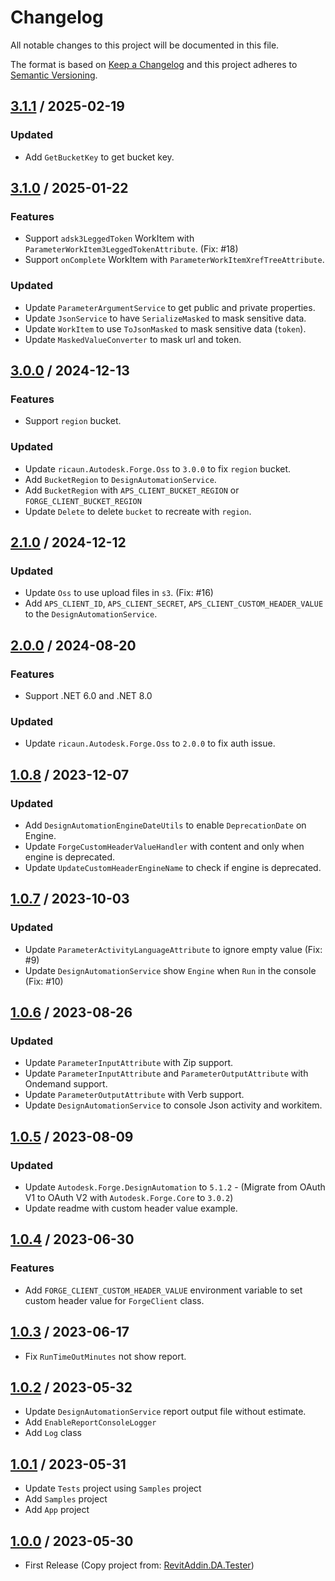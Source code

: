 # Changelog
All notable changes to this project will be documented in this file.

The format is based on [Keep a Changelog](http://keepachangelog.com/en/1.0.0/)
and this project adheres to [Semantic Versioning](http://semver.org/spec/v2.0.0.html).

## [3.1.1] / 2025-02-19
### Updated
- Add `GetBucketKey` to get bucket key.

## [3.1.0] / 2025-01-22
### Features
- Support `adsk3LeggedToken` WorkItem with `ParameterWorkItem3LeggedTokenAttribute`. (Fix: #18)
- Support `onComplete` WorkItem with `ParameterWorkItemXrefTreeAttribute`.
### Updated
- Update `ParameterArgumentService` to get public and private properties.
- Update `JsonService` to have `SerializeMasked` to mask sensitive data.
- Update `WorkItem` to use `ToJsonMasked` to mask sensitive data (`token`).
- Update `MaskedValueConverter` to mask url and token.

## [3.0.0] / 2024-12-13
### Features
- Support `region` bucket.
### Updated
- Update `ricaun.Autodesk.Forge.Oss` to `3.0.0` to fix `region` bucket.
- Add `BucketRegion` to `DesignAutomationService`.
- Add `BucketRegion` with `APS_CLIENT_BUCKET_REGION` or `FORGE_CLIENT_BUCKET_REGION`
- Update `Delete` to delete `bucket` to recreate with `region`.

## [2.1.0] / 2024-12-12
### Updated
- Update `Oss` to use upload files in `s3`. (Fix: #16)
- Add `APS_CLIENT_ID`, `APS_CLIENT_SECRET`, `APS_CLIENT_CUSTOM_HEADER_VALUE` to the `DesignAutomationService`.

## [2.0.0] / 2024-08-20
### Features
- Support .NET 6.0 and .NET 8.0
### Updated
- Update `ricaun.Autodesk.Forge.Oss` to `2.0.0` to fix auth issue.

## [1.0.8] / 2023-12-07
### Updated
- Add `DesignAutomationEngineDateUtils` to enable `DeprecationDate` on Engine.
- Update `ForgeCustomHeaderValueHandler` with content and only when engine is deprecated.
- Update `UpdateCustomHeaderEngineName` to check if engine is deprecated.

## [1.0.7] / 2023-10-03
### Updated
- Update `ParameterActivityLanguageAttribute` to ignore empty value (Fix: #9)
- Update `DesignAutomationService` show `Engine` when `Run` in the console (Fix: #10)

## [1.0.6] / 2023-08-26
### Updated
- Update `ParameterInputAttribute` with Zip support.
- Update `ParameterInputAttribute` and `ParameterOutputAttribute` with Ondemand support.
- Update `ParameterOutputAttribute` with Verb support.
- Update `DesignAutomationService` to console Json activity and workitem.

## [1.0.5] / 2023-08-09
### Updated
- Update `Autodesk.Forge.DesignAutomation` to `5.1.2` - (Migrate from OAuth V1 to OAuth V2 with `Autodesk.Forge.Core` to `3.0.2`) 
- Update readme with custom header value example.
 
## [1.0.4] / 2023-06-30
### Features
- Add `FORGE_CLIENT_CUSTOM_HEADER_VALUE` environment variable to set custom header value for `ForgeClient` class.

## [1.0.3] / 2023-06-17
- Fix `RunTimeOutMinutes` not show report.

## [1.0.2] / 2023-05-32
- Update `DesignAutomationService` report output file without estimate.
- Add `EnableReportConsoleLogger`
- Add `Log` class

## [1.0.1] / 2023-05-31
- Update `Tests` project using `Samples` project
- Add `Samples` project
- Add `App` project

## [1.0.0] / 2023-05-30
- First Release (Copy project from: [RevitAddin.DA.Tester](https://github.com/ricaun-io/RevitAddin.DA.Tester/tree/package))

[vNext]: ../../compare/1.0.0...HEAD
[3.1.1]: ../../compare/3.1.0...3.1.1
[3.1.0]: ../../compare/3.0.0...3.1.0
[3.0.0]: ../../compare/2.1.0...3.0.0
[2.1.0]: ../../compare/2.0.0...2.1.0
[2.0.0]: ../../compare/1.0.8...2.0.0
[1.0.8]: ../../compare/1.0.7...1.0.8
[1.0.7]: ../../compare/1.0.6...1.0.7
[1.0.6]: ../../compare/1.0.5...1.0.6
[1.0.5]: ../../compare/1.0.4...1.0.5
[1.0.4]: ../../compare/1.0.3...1.0.4
[1.0.3]: ../../compare/1.0.2...1.0.3
[1.0.2]: ../../compare/1.0.1...1.0.2
[1.0.1]: ../../compare/1.0.0...1.0.1
[1.0.0]: ../../compare/1.0.0